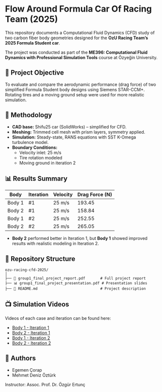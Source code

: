 # Flow Around Formula Car Of Racing Team (2025)

This repository documents a Computational Fluid Dynamics (CFD) study of two carbon fiber body geometries designed for the **OzU Racing Team’s 2025 Formula Student car**.

The project was conducted as part of the **ME396: Computational Fluid Dynamics with Professional Simulation Tools** course at Özyeğin University.

## 📌 Project Objective

To evaluate and compare the aerodynamic performance (drag force) of two simplified Formula Student body designs using Siemens STAR-CCM+. Rotating tires and a moving ground setup were used for more realistic simulation.

## 🧪 Methodology

- **CAD base:** Shifu25 car (SolidWorks) – simplified for CFD.
- **Meshing:** Trimmed cell mesh with prism layers, symmetry applied.
- **Simulation:** Steady-state, RANS equations with SST K-Omega turbulence model.
- **Boundary Conditions:**
  - Velocity inlet: 25 m/s
  - Tire rotation modeled
  - Moving ground in iteration 2

## 📊 Results Summary

| Body   | Iteration | Velocity | Drag Force (N) |
|--------|-----------|----------|----------------|
| Body 1 | #1        | 25 m/s   | 193.45         |
| Body 2 | #1        | 25 m/s   | 158.84         |
| Body 1 | #2        | 25 m/s   | 252.55         |
| Body 2 | #2        | 25 m/s   | 265.05         |

- **Body 2** performed better in Iteration 1, but **Body 1** showed improved results with realistic modeling in Iteration 2.

## 📁 Repository Structure

```
ozu-racing-cfd-2025/
│
├── 📄 group1_final_project_report.pdf       # Full project report
├── 📊 group1_final_project_presentation.pdf # Presentation slides
├── 📘 README.md                             # Project description
```

## 📺 Simulation Videos

Videos of each case and iteration can be found here:

- [Body 1 - Iteration 1](https://www.youtube.com/watch?v=CEQuybft38I)
- [Body 2 - Iteration 1](https://www.youtube.com/watch?v=VSnXPCMktWw)
- [Body 1 - Iteration 2](https://www.youtube.com/watch?v=O19Dar8AAA8)
- [Body 2 - Iteration 2](https://www.youtube.com/watch?v=Vtjjxzg7SsE)

## 👥 Authors

- Egemen Çorap  
- Mehmet Deniz Öztürk
  
Instructor: Assoc. Prof. Dr. Özgür Ertunç
